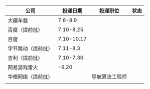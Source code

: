 | 公司               | 投递日期   | 投递职位       | 状态 |
| ------------------ | ---------- | -------------- | ---- |
| 大疆车载           | 7.6-8.9    |                |      |
| 百度（提前批）     | 7.10-8.25  |                |      |
| 百度               | 7.10-10.17 |                |      |
| 字节跳动（提前批） | 7.11-8.3   |                |      |
| 吉利（提前批）     | 7.10-7.30  |                |      |
| 网易游戏雷火       | -9.20      |                |      |
| 华橙网络（提前批） |            | 导航算法工程师 |      |
|                    |            |                |      |
